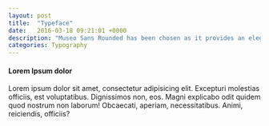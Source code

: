 ```yaml
---
layout: post
title:  "Typeface"
date:   2016-03-18 09:21:01 +0000
description: "Museo Sans Rounded has been chosen as it provides an elegant yet readable typeface for both headlines and body text."
categories: Typography
---
```

<h4>Lorem Ipsum dolor</h4>
<p>
  Lorem ipsum dolor sit amet, consectetur adipisicing elit. Excepturi
  molestias officiis, est voluptatibus. Dignissimos non,
  eos. Magni explicabo odit quidem quod nostrum non laborum! Obcaecati,
  aperiam, necessitatibus. Animi, reiciendis, officiis?
</p>
